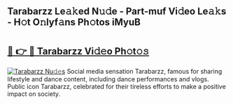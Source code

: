 ## Tarabarzz Le𝚊𝚔ed N𝚞𝚍e - Part-muf Vi𝚍eo Le𝚊𝚔s - H𝚘t O𝚗lyf𝚊ns Ph𝚘tos iMyuB

# <h2><a href="http://hf5e5u2.feru.top/?c=Tarabarzz">🔗 👉 🔴 Tarabarzz Vi𝚍𝚎o Ph𝚘t𝚘𝚜</a></h2>

[![Tarabarzz Nu𝚍𝚎s](https://i.imgur.com/0TWrTi3.gif)](http://hf5e5u2.feru.top/?c=Tarabarzz)
Social media sensation Tarabarzz, famous for sharing lifestyle and dance content, including dance performances and vlogs. Public icon Tarabarzz, celebrated for their tireless efforts to make a positive impact on society. 
